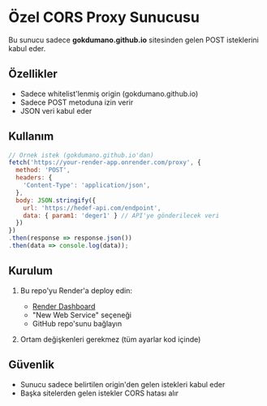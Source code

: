 # Özel CORS Proxy Sunucusu

Bu sunucu sadece **gokdumano.github.io** sitesinden gelen POST isteklerini kabul eder.

## Özellikler
- Sadece whitelist'lenmiş origin (gokdumano.github.io)
- Sadece POST metoduna izin verir
- JSON veri kabul eder

## Kullanım

```javascript
// Örnek istek (gokdumano.github.io'dan)
fetch('https://your-render-app.onrender.com/proxy', {
  method: 'POST',
  headers: {
    'Content-Type': 'application/json',
  },
  body: JSON.stringify({
    url: 'https://hedef-api.com/endpoint',
    data: { param1: 'deger1' } // API'ye gönderilecek veri
  })
})
.then(response => response.json())
.then(data => console.log(data));
```

## Kurulum

1. Bu repo'yu Render'a deploy edin:
   - [Render Dashboard](https://dashboard.render.com/)
   - "New Web Service" seçeneği
   - GitHub repo'sunu bağlayın

2. Ortam değişkenleri gerekmez (tüm ayarlar kod içinde)

## Güvenlik
- Sunucu sadece belirtilen origin'den gelen istekleri kabul eder
- Başka sitelerden gelen istekler CORS hatası alır
